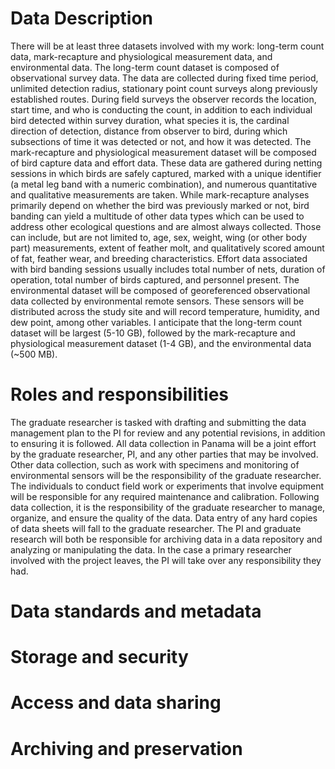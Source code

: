 # Data Description
There will be at least three datasets involved with my work: long-term count data, mark-recapture and physiological measurement data, and environmental data. The long-term count dataset is composed of observational survey data. The data are collected during fixed time period, unlimited detection radius, stationary point count surveys along previously established routes. During field surveys the observer records the location, start time, and who is conducting the count, in addition to each individual bird detected within survey duration, what species it is, the cardinal direction of detection, distance from observer to bird, during which subsections of time it was detected or not, and how it was detected. The mark-recapture and physiological measurement dataset will be composed of bird capture data and effort data. These data are gathered during netting sessions in which birds are safely captured, marked with a unique identifier (a metal leg band with a numeric combination), and numerous quantitative and qualitative measurements are taken. While mark-recapture analyses primarily depend on whether the bird was previously marked or not, bird banding can yield a multitude of other data types which can be used to address other ecological questions and are almost always collected. Those can include, but are not limited to, age, sex, weight, wing (or other body part) measurements, extent of feather molt, and qualitatively scored amount of fat, feather wear, and breeding characteristics. Effort data associated with bird banding sessions usually includes total number of nets, duration of operation, total number of birds captured, and personnel present. The environmental dataset will be composed of georeferenced observational data collected by environmental remote sensors. These sensors will be distributed across the study site and will record temperature, humidity, and dew point, among other variables.
I anticipate that the long-term count dataset will be largest (5-10 GB), followed by the mark-recapture and physiological measurement dataset (1-4 GB), and the environmental data  (~500 MB). 

# Roles and responsibilities
The graduate researcher is tasked with drafting and submitting the data management plan to the PI for review and any potential revisions, in addition to ensuring it is   followed. All data collection in Panama will be a joint effort by the graduate researcher, PI, and any other parties that may be involved. Other data collection, such as work with specimens and monitoring of environmental sensors will be the responsibility of the graduate researcher. The individuals to conduct field work or experiments that involve equipment will be responsible for any required maintenance and calibration. Following data collection, it is the responsibility of the graduate researcher to manage, organize, and ensure the quality of the data. Data entry of any hard copies of data sheets will fall to the graduate researcher. The PI and graduate research will both be responsible for archiving data in a data repository and analyzing or manipulating the data. In the case a primary researcher involved with the project leaves, the PI will take over any responsibility they had.

# Data standards and metadata
# Storage and security
# Access and data sharing
# Archiving and preservation
